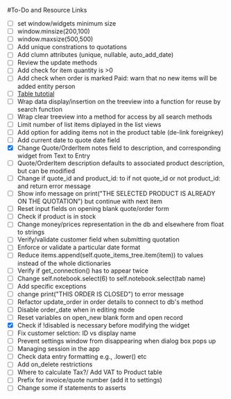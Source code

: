 #To-Do and Resource Links

- [ ] set window/widgets minimum size
- [ ] window.minsize(200,100)
- [ ] window.maxsize(500,500)
- [ ] Add unique constrations to quotations
- [ ] Add clumn attributes (unique, nullable, auto_add_date)
- [ ] Review the update methods
- [ ] Add check for item quantity is >0
- [ ] Add check when order is marked Paid: warn that no new items will be added
entity person
- [ ] [Table tutotial](https://pythonguides.com/python-tkinter-table-tutorial/)
- [ ] Wrap data display/insertion on the treeview into a function for reuse by search function
- [ ] Wrap clear treeview into a method for access by all search methods
- [ ] Limit number of list items diplayed in the list views
- [ ] Add option for adding items not in the product table (de-link foreignkey)
- [ ] Add current date to quote date field
- [x] Change Quote/OrderItem notes field to description, and corresponding widget from Text to Entry
- [ ] Quote/OrderItem description defaults to associated product description, but can be modified
- [ ] Change if quote_id and product_id: to if not quote_id or not product_id: and return error message
- [ ] Show info message on print("THE SELECTED PRODUCT IS ALREADY ON THE QUOTATION") but continue with next item
- [ ] Reset input fields on opening blank quote/order form
- [ ] Check if product is in stock 
- [ ] Change money/prices representation in the db and elsewhere from float to strings
- [ ] Verify/validate customer field when submitting quotation
- [ ] Enforce or validate a particular date format
- [ ] Reduce items.append(self.quote_items_tree.item(item)) to values instead of the whole dictionaries
- [ ] Verify if get_connection() has to appear twice
- [ ] Change self.notebook.select(6) to self.notebook.select(tab name)
- [ ] Add specific exceptions
- [ ] change print("THIS ORDER IS CLOSED") to error message
- [ ] Refactor update_order in order details to connect to db's method
- [ ] Disable order_date when in editing mode
- [ ] Reset variables on open_new blank form and open record
- [x] Check if !disabled is necessary before modifying the widget
- [ ] Fix customer selction: ID vs display name
- [ ] Prevent settings window from disappearing when dialog box pops up
- [ ] Managing session in the app
- [ ] Check data entry formatting e.g., .lower() etc
- [ ] Add on_delete restrictions
- [ ] Where to calculate Tax?/ Add VAT to Product table
- [ ] Prefix for invoice/quote number (add it to settings)
- [ ] Change some if statements to asserts 